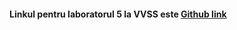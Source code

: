 #### Linkul pentru laboratorul 5 la VVSS este [Github link](https://github.com/PricopeStefan/VVSSL5)